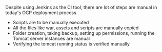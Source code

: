 Despite using Jenkins as the CI tool, there are lot of steps are manual in today's OCP deployment process

- Scripts are to be manually executed
- All the files like war, assets and scripts are manually copied
- Folder creation, taking backup, setting up permissions, running the Tomcat server instances are manual
- Verifying the tomcat running status is verified manually 



